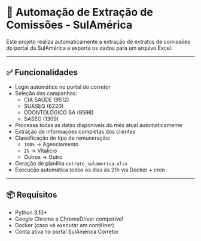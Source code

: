 # 🤖 Automação de Extração de Comissões - SulAmérica

Este projeto realiza automaticamente a extração de extratos de comissões do portal da SulAmérica e exporta os dados para um arquivo Excel.

---

## ✅ Funcionalidades

- Login automático no portal do corretor
- Seleção das campanhas:
  - CIA SAÚDE (9512)
  - SUASEG (6220)
  - ODONTOLÓGICO SA (9598)
  - SASEG (1309)
- Processa todas as datas disponíveis do mês atual automaticamente
- Extração de informações completas dos clientes
- Classificação do tipo de remuneração:
  - `100%` → Agenciamento
  - `2%` → Vitalício
  - Outros → Outro
- Geração de planilha `extrato_sulamerica.xlsx`
- Execução automática todos os dias às 21h via Docker + cron

---

## 📦 Requisitos

- Python 3.10+
- Google Chrome e ChromeDriver compatível
- Docker (caso vá executar em contêiner)
- Conta ativa no portal SulAmérica Corretor

